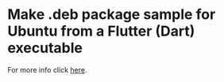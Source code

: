 # Make .deb package sample for Ubuntu from a Flutter (Dart) executable

For more info click [here](http://dodu.it/make-a-deb-package-from-a-flutter-executable-project/).
